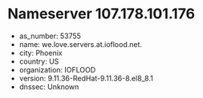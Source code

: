 # Nameserver 107.178.101.176

* as_number: 53755
* name: we.love.servers.at.ioflood.net.
* city: Phoenix
* country: US
* organization: IOFLOOD
* version: 9.11.36-RedHat-9.11.36-8.el8_8.1
* dnssec: Unknown
